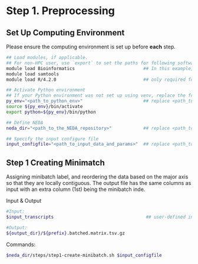 # Step 1. Preprocessing

## Set Up Computing Environment

Please ensure the computing environment is set up before **each** step. 

```bash
## Load modules, if applicable.
## For non-HPC user, use `export` to set the paths for following softwares, e.g., `export samtools=<path_to_samtools>`.
module load Bioinformatics                          ## In this example, samtools is part of the Bioinformatics module system, requiring the Bioinformatics module to be loaded before accessing the specific program.
module load samtools
module load R/4.2.0                                 ## only required for Seurat+FICTURE analysis

## Activate Python environment
## If your Python environment was not set up using venv, replace the following lines with the appropriate commands to activate the environment.
py_env="<path_to_python_env>"                       ## replace <path_to_python_env> with the path to the python environment
source ${py_env}/bin/activate
export python=${py_env}/bin/python

## Define NEDA
neda_dir="<path_to_the_NEDA_repository>"            ## replace <path_to_the_NEDA_repository> with the path to the NovaScope-exemplary-downstream-analysis repository

## Specify the input configure file
input_configfile="<path_to_input_data_and_params>"  ## replace <path_to_input_data_and_params> with the path to the config_job file, e.g., ${neda_dir}/config_job/input_config_lda.txt
```

## Step 1 Creating Minimatch
Assigning minibatch label, and reordering the data based on the major axis so that they are locally contiguous. The output file has the same columns as input with an extra column (1st) being the minibatch inde. 

Input & Output
```bash
#Input: 
$input_transcripts                                   ## user-defined input SGE matrix in FICTURE-compatible TSV format

#Output: 
${output_dir}/${prefix}.batched.matrix.tsv.gz
```

Commands:
```bash
$neda_dir/steps/step1-create-minibatch.sh $input_configfile
```